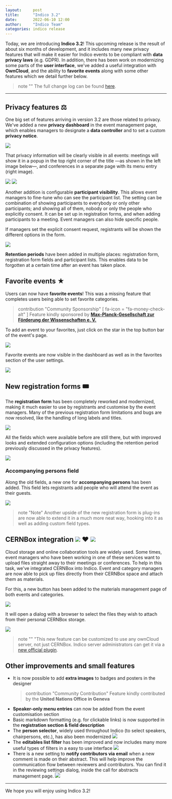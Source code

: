 ```yaml
---
layout:     post
title:      "Indico 3.2"
date:       2022-06-10 12:00
author:     "Indico Team"
categories: indico release
---
```


Today, we are introducing **Indico 3.2**! This upcoming release is the result of about six months of development, and it includes many new privacy features that will make it easier for Indico events to be compliant with **data privacy laws** (e.g. GDPR). In addition, there has been work on modernizing some parts of the **user interface**, we've added a useful integration with **OwnCloud**, and the ability to **favorite events** along with some other features which we detail further below.

> note ""
> The full change log can be found [here](https://docs.getindico.io/en/latest/changelog/#version-3-2).

---

## Privacy features ⚖️

One big set of features arriving in version 3.2 are those related to privacy. We've added a new **privacy dashboard** in the event management page, which enables managers to designate a **data controller** and to set a custom **privacy notice**.

![](/assets/2022-06-10-indico-3-2-news/1-privacy-notice.png)

That privacy information will be clearly visible in all events: meetings will show it in a popup in the top right corner of the title —as shown in the left image below—, and conferences in a separate page with its menu entry (right image).

<div class="image-container">
  <img src="/assets/2022-06-10-indico-3-2-news/2-privacy-info-button.png" />
  <img src="/assets/2022-06-10-indico-3-2-news/3-privacy-info.png" />
</div>

Another addition is configurable **participant visibility**. This allows event managers to fine-tune who can see the participant list. The setting can be combination of showing participants to everybody or only other participants; and showing all of them, nobody or only the people who explicitly consent. It can be set up in registration forms, and when adding participants to a meeting. Event managers can also hide specific people.

If managers set the explicit consent request, registrants will be shown the different options in the form.

![](/assets/2022-06-10-indico-3-2-news/4-participant-visibility.png)

**Retention periods** have been added in multiple places: registration form, registration form fields and participant lists. This enables data to be forgotten at a certain time after an event has taken place.

## Favorite events ★

Users can now have **favorite events**! This was a missing feature that completes users being able to set favorite categories.

> contribution "Community Sponsorship" [ fa-icon = "fa-money-check-alt" ]
> Feature kindly sponsored by [**Max-Planck-Gesellschaft zur Förderung der Wissenschaften e. V.**](https://www.mpg.de/)

To add an event to your favorites, just click on the star in the top button bar of the event's page.

![](/assets/2022-06-10-indico-3-2-news/5-favorite-events.png)

Favorite events are now visible in the dashboard as well as in the favorites section of the user settings.

![](/assets/2022-06-10-indico-3-2-news/6-favorite-event-list.png)

## New registration forms 🎟️

The **registration form** has been completely reworked and modernized, making it much easier to use by registrants and customise by the event managers. Many of the previous registration form limitations and bugs are now resolved, like the handling of long labels and titles.

![](/assets/2022-06-10-indico-3-2-news/7-registration-form.png)

All the fields which were available before are still there, but with improved looks and extended configuration options (including the retention period previously discussed in the privacy features).

![](/assets/2022-06-10-indico-3-2-news/8-registration-form-fields.png)

### Accompanying persons field

Along the old fields, a new one for **accompanying persons** has been added. This field lets registrants add people who will attend the event as their guests.

![](/assets/2022-06-10-indico-3-2-news/9-accompanying-persons-field.png)

> note "Note"
> Another upside of the new registration form is plug-ins are now able to extend it in a much more neat way, hooking into it as well as adding custom field types.

<h2 id="cernbox-integration" class="emoji-title">
  CERNBox integration
  <img class="emoji" src="/assets/2022-06-10-indico-3-2-news/indico.png" />
  ❤️
  <img class="emoji" src="/assets/2022-06-10-indico-3-2-news/cernbox-chonky.png" />
</h2>

Cloud storage and online collaboration tools are widely used. Some times, event managers who have been working in one of these services want to upload files straight away to their meetings or conferences. To help in this task, we've integrated CERNBox into Indico. Event and category managers are now able to pick up files directly from their CERNBox space and attach them as materials.

For this, a new button has been added to the materials management page of both events and categories.

![](/assets/2022-06-10-indico-3-2-news/10-cernbox-button.png)

It will open a dialog with a browser to select the files they wish to attach from their personal CERNBox storage.

![](/assets/2022-06-10-indico-3-2-news/11-cernbox-dialog.png)

> note ""
> "This new feature can be customized to use any ownCloud server, not just CERNBox. Indico server administrators can get it via a [new official plugin](https://github.com/indico/indico-plugins/tree/master/owncloud).

## Other improvements and small features

 * It is now possible to add **extra images** to badges and posters in the designer
   > contribution "Community Contribution"
   > Feature kindly contributed by the **United Nations Office in Geneva**
 * **Speaker-only menu entries** can now be added from the event customisation section
 * Basic markdown formatting (e.g. for clickable links) is now supported in the **registration section & field description**
 * The **person selector**, widely used throughout Indico (to select speakers, chairpersons, etc.), has also been modernized
   ![](/assets/2022-06-10-indico-3-2-news/13-personlink.png)
 * The **editables list filter** has been improved and now includes many more useful types of filters in a easy to use interface
   ![](/assets/2022-06-10-indico-3-2-news/12-editable-list-filters.png)
 * There is a new setting to **notify contributors via email** when a new comment is made on their abstract. This will help improve the communication flow between reviewers and contributors. You can find it in the reviewing settings dialog, inside the call for abstracts management page.
   ![](/assets/2022-06-10-indico-3-2-news/14-notify-contributor.png)

---

We hope you will enjoy using Indico 3.2!
